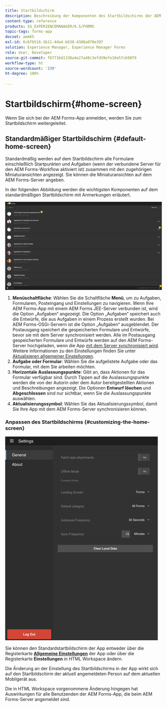```yaml
---
title: Startbildschirm
description: Beschreibung der Komponenten des Startbildschirms der AEM Forms-App
content-type: reference
products: SG_EXPERIENCEMANAGER/6.5/FORMS
topic-tags: forms-app
docset: aem65
exl-id: 6c6fb516-1b11-4da4-b638-4388a070e397
solution: Experience Manager, Experience Manager Forms
role: User, Developer
source-git-commit: f6771bd1338a4e27a48c3efd39efe18e57cb98f9
workflow-type: ht
source-wordcount: '339'
ht-degree: 100%

---
```


# Startbildschirm{#home-screen}

Wenn Sie sich bei der AEM Forms-App anmelden, werden Sie zum Startbildschirm weitergeleitet.

## Standardmäßiger Startbildschirm {#default-home-screen}

Standardmäßig werden auf dem Startbildschirm alle Formulare einschließlich Startpunkten und Aufgaben (wenn der verbundene Server für den AEM Forms-Workflow aktiviert ist) zusammen mit den zugehörigen Miniaturansichten angezeigt. Sie können die Miniaturansichten auf dem AEM Forms-Server angeben.

In der folgenden Abbildung werden die wichtigsten Komponenten auf dem standardmäßigen Startbildschirm mit Anmerkungen erläutert.

![Startbildschirm der Forms-App](assets/home-screen-1.png)

<!--Click to enlarge

![home-screen-1-1](assets/home-screen-1-1.png)-->

1. **Menüschaltfläche**: Wählen Sie die Schaltfläche **Menü**, um zu Aufgaben, Formularen, Posteingang und Einstellungen zu navigieren. Wenn Ihre AEM Forms-App mit einem AEM Forms JEE-Server verbunden ist, wird die Option „Aufgaben“ angezeigt. Die Option „Aufgaben“ speichert auch die Entwürfe, die aus Aufgaben in einem Prozess erstellt wurden. Bei AEM Forms-OSGi-Servern ist die Option „Aufgaben“ ausgeblendet. Der Postausgang speichert die gespeicherten Formulare und Entwürfe, bevor sie mit dem Server synchronisiert werden. Alle im Postausgang gespeicherten Formulare und Entwürfe werden auf den AEM Forms-Server hochgeladen, wenn die App [mit dem Server synchronisiert wird](../../forms/using/sync-app.md). Weitere Informationen zu den Einstellungen finden Sie unter [Aktualisieren allgemeiner Einstellungen](../../forms/using/update-general-settings.md).
1. **Aufgabe oder Formular**: Wählen Sie die aufgelistete Aufgabe oder das Formular, mit dem Sie arbeiten möchten.
1. **Horizontale Auslassungspunkte**: Gibt an, dass Aktionen für das Formular verfügbar sind. Durch Tippen auf die Auslassungspunkte werden die von der Autorin oder dem Autor bereitgestellten Aktionen und Beschreibungen angezeigt. Die Optionen **Entwurf löschen** und **Abgeschlossen** sind nur sichtbar, wenn Sie die Auslassungspunkte auswählen.
1. **Aktualisierungssymbol**: Wählen Sie das Aktualisierungssymbol, damit Sie Ihre App mit dem AEM Forms-Server synchronisieren können.

### Anpassen des Startbildschirms {#customizing-the-home-screen}

![Allgemeine Einstellungen](assets/gen-settings.png)

Sie können den Standardstartbildschirm der App entweder über die Registerkarte **[Allgemeine Einstellungen](../../forms/using/update-general-settings.md)** der App oder über die Registerkarte **Einstellungen** in HTML Workspace ändern.

Die Änderung an der Einstellung des Startbildschirms in der App wirkt sich auf den Startbildschirm der aktuell angemeldeten Person auf dem aktuellen Mobilgerät aus.

Die in HTML Workspace vorgenommene Änderung hingegen hat Auswirkungen für alle Benutzenden der AEM Forms-App, die beim AEM Forms-Server angemeldet sind.
